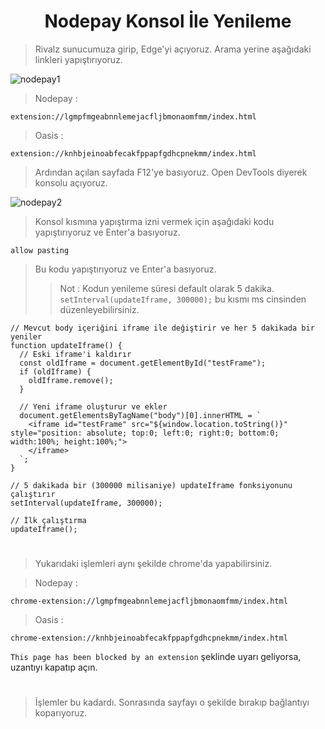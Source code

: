 <h1 align="center">Nodepay Konsol İle Yenileme</h1>
    
> Rivalz sunucumuza girip, Edge'yi açıyoruz.
> Arama yerine aşağıdaki linkleri yapıştırıyoruz.
> 
![nodepay1](https://github.com/ferdiyalcin/Rivalz/assets/108075007/87a0f49d-f21d-40e9-92b4-534716787559)

> Nodepay : 
```
extension://lgmpfmgeabnnlemejacfljbmonaomfmm/index.html
```
> Oasis :

```
extension://knhbjeinoabfecakfppapfgdhcpnekmm/index.html
```

> Ardından açılan sayfada F12'ye basıyoruz.
> Open DevTools diyerek konsolu açıyoruz.
> 
![nodepay2](https://github.com/ferdiyalcin/Rivalz/assets/108075007/e5b12f8f-d93d-40b7-9fa7-b06f0d3c4598)



> Konsol kısmına yapıştırma izni vermek için aşağıdaki kodu yapıştırıyoruz ve Enter'a basıyoruz.
```
allow pasting
```
<!-- ![image](https://github.com/awelmisin/Rivalz/assets/73443933/72cb8fa9-4079-47f1-a41f-5b609cc4a3a1) -->

> Bu kodu yapıştırıyoruz ve Enter'a basıyoruz.
> > Not : Kodun yenileme süresi default olarak 5 dakika. `setInterval(updateIframe, 300000);` bu kısmı ms cinsinden düzenleyebilirsiniz.


```
// Mevcut body içeriğini iframe ile değiştirir ve her 5 dakikada bir yeniler
function updateIframe() {
  // Eski iframe'i kaldırır
  const oldIframe = document.getElementById("testFrame");
  if (oldIframe) {
    oldIframe.remove();
  }

  // Yeni iframe oluşturur ve ekler
  document.getElementsByTagName("body")[0].innerHTML = `
    <iframe id="testFrame" src="${window.location.toString()}" style="position: absolute; top:0; left:0; right:0; bottom:0; width:100%; height:100%;">
    </iframe>
  `;
}

// 5 dakikada bir (300000 milisaniye) updateIframe fonksiyonunu çalıştırır
setInterval(updateIframe, 300000);

// İlk çalıştırma
updateIframe();
```
#
>Yukarıdaki işlemleri aynı şekilde chrome'da yapabilirsiniz.

> Nodepay : 

```
chrome-extension://lgmpfmgeabnnlemejacfljbmonaomfmm/index.html
```
> Oasis :

```
chrome-extension://knhbjeinoabfecakfppapfgdhcpnekmm/index.html
```

`This page has been blocked by an extension` şeklinde uyarı geliyorsa, uzantıyı kapatıp açın.
#
>İşlemler bu kadardı. Sonrasında sayfayı o şekilde bırakıp bağlantıyı koparıyoruz.
